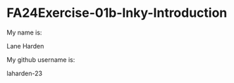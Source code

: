# FA24Exercise-01b-Inky-Introduction

My name is:

Lane Harden

My github username is:

laharden-23
